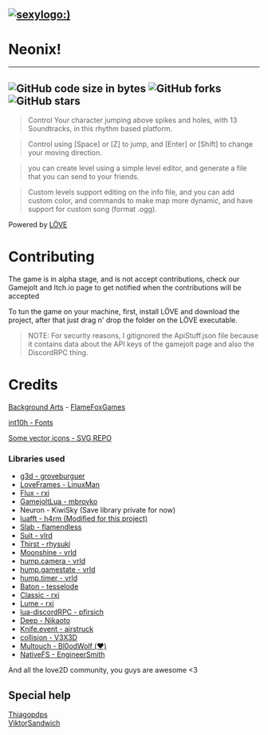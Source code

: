 [![sexylogo:)](logo.png)](https://gamejolt.com/games/andromedaproject/904594)
---
# Neonix!
---
![GitHub code size in bytes](https://img.shields.io/github/languages/code-size/KiwiStationStudios/ProjectAndromeda?style=for-the-badge&labelColor=rgb(45%2C%2045%2C%2045)&color=rgb(85%2C%2085%2C%2085))
![GitHub forks](https://img.shields.io/github/forks/KiwiStationStudios/ProjectAndromeda?style=for-the-badge&labelColor=rgb(45%2C%2045%2C%2045)&color=rgb(85%2C%2085%2C%2085))
![GitHub stars](https://img.shields.io/github/stars/KiwiStationStudios/ProjectAndromeda?style=for-the-badge&labelColor=rgb(45%2C%2045%2C%2045)&color=rgb(85%2C%2085%2C%2085))
---

> Control Your character jumping above spikes and holes, with 13 Soundtracks, in this rhythm based platform.

> Control using [Space] or [Z] to jump, and [Enter] or [Shift] to change your moving direction.

> you can create level using a simple level editor, and generate a file that you can send to your friends.

> Custom levels support editing on the info file, and you can add custom color, and commands to make map more dynamic, and have support for custom song (format .ogg).

Powered by [LÖVE](https://love2d.org/)

# Contributing
The game is in alpha stage, and is not accept contributions, check our Gamejolt and Itch.io page to get notified when the contributions will be accepted

To tun the game on your machine, first, install LÖVE and download the project, after that just drag n' drop the folder on the LÖVE executable.

> NOTE: For security reasons, I gitignored the ApiStuff.json file because it contains data about the API keys of the gamejolt page and also the DiscordRPC thing. 

# Credits
[Background Arts](https://flamefoxgames.itch.io/vaporwave-retrowave-backgrounds) - [FlameFoxGames](https://x.com/FlameFoxGames)

[int10h - Fonts](https://int10h.org/)

[Some vector icons - SVG REPO](https://www.svgrepo.com/)

### Libraries used
- [g3d - groveburguer](https://github.com/groverburger/g3d)
- [LoveFrames - LinuxMan](https://github.com/linux-man/LoveFrames)
- [Flux - rxi](https://github.com/rxi/flux/)
- [GamejoltLua - mbrovko](https://github.com/mbrovko/gamejoltlua)
- Neuron - KiwiSky (Save library private for now)
- [luafft - h4rm (Modified for this project)](https://github.com/h4rm/luafft)
- [Slab - flamendless](https://github.com/flamendless/Slab)
- [Suit - vlrd](https://github.com/vrld/suit)
- [Thirst - rhysuki](https://github.com/rhysuki/thirst)
- [Moonshine - vrld](https://github.com/vrld/moonshine)
- [hump.camera - vrld](https://github.com/vrld/hump)
- [hump.gamestate - vrld](https://github.com/vrld/hump)
- [hump.timer - vrld](https://github.com/vrld/hump)
- [Baton - tesselode](https://github.com/tesselode/baton)
- [Classic - rxi](https://github.com/rxi/classic)
- [Lume - rxi](https://github.com/rxi/lume)
- [lua-discordRPC - pfirsich](https://github.com/pfirsich/lua-discordRPC)
- [Deep - Nikaoto](https://github.com/Nikaoto/deep)
- [Knife.event - airstruck](https://github.com/airstruck/knife)
- [collision - V3X3D](https://gitlab.com/V3X3D/love-libs)
- [Multouch - Bl0odWolf (❤️)](https://github.com/Bl0odWolf/Multouch)
- [NativeFS - EngineerSmith](https://github.com/EngineerSmith/nativefs)

And all the love2D community, you guys are awesome <3

## Special help

[Thiagopdps](https://www.instagram.com/thiagopdps/)<br>
[ViktorSandwich](https://gamejolt.com/@Viktorsandwich_99b8)